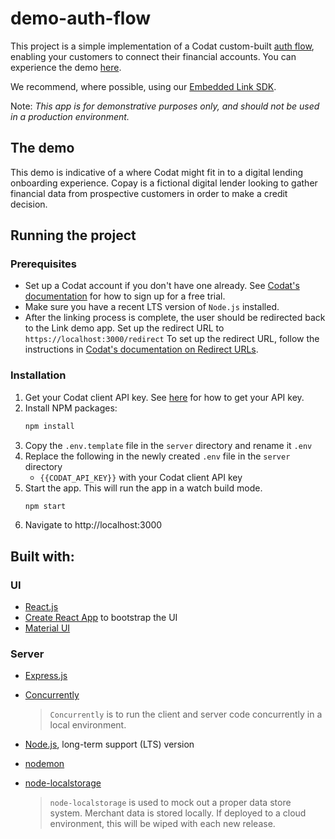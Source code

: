 # demo-auth-flow

This project is a simple implementation of a Codat custom-built [auth flow]([https://docs.codat.io/docs/auth-flow](https://docs.codat.io/auth-flow/build/build-your-own-authorization-journey)), enabling your customers to connect their financial accounts. You can experience the demo [here](https://link-demo.codat.io/).

We recommend, where possible, using our [Embedded Link SDK](https://docs.codat.io/auth-flow/authorize-embedded-link).

Note: _This app is for demonstrative purposes only, and should not be used in a production environment._

## The demo

This demo is indicative of a where Codat might fit in to a digital lending onboarding experience. Copay is a fictional digital lender looking to gather financial data from prospective customers in order to make a credit decision.

## Running the project

### Prerequisites
* Set up a Codat account if you don't have one already. See [Codat's documentation](https://docs.codat.io/docs/your-first-call-to-the-api-using-api-explorer#find-your-api-key) for how to sign up for a free trial.
* Make sure you have a recent LTS version of `Node.js` installed.
* After the linking process is complete, the user should be redirected back to the Link demo app. Set up the redirect URL to `https://localhost:3000/redirect` To set up the redirect URL, follow the instructions in [Codat's documentation on Redirect URLs](https://docs.codat.io/docs/redirect-urls).

### Installation
1. Get your Codat client API key. See [here](https://docs.codat.io/using-the-api/authentication) for how to get your API key.
2. Install NPM packages:
   ```sh
   npm install
   ```
4. Copy the `.env.template` file in the `server` directory and rename it `.env`
3. Replace the following in the newly created `.env` file in the `server` directory
   - `{{CODAT_API_KEY}}` with your Codat client API key
4. Start the app. This will run the app in a watch build mode.
   ```sh
   npm start
   ```
5. Navigate to http://localhost:3000

## Built with:

### UI
* [React.js](https://reactjs.org/)
* [Create React App](https://create-react-app.dev/) to bootstrap the UI
* [Material UI](https://mui.com/)

### Server
* [Express.js](https://expressjs.com/)
* [Concurrently](https://www.npmjs.com/package/concurrently)

  >`Concurrently` is to run the client and server code concurrently in a local environment.
* [Node.js](https://nodejs.org/en/), long-term support (LTS) version
* [nodemon](https://www.npmjs.com/package/nodemon)
* [node-localstorage](https://www.npmjs.com/package/node-localstorage)
  >`node-localstorage` is used to mock out a proper data store system. Merchant data is stored locally. If deployed to a cloud environment, this will be wiped with each new release.
